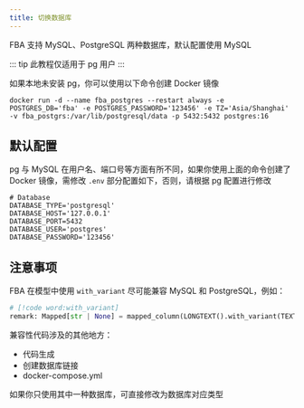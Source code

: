 ```yaml
---
title: 切换数据库
---
```


FBA 支持 MySQL、PostgreSQL 两种数据库，默认配置使用 MySQL

::: tip
此教程仅适用于 pg 用户
:::

如果本地未安装 pg，你可以使用以下命令创建 Docker 镜像

```shell
docker run -d --name fba_postgres --restart always -e POSTGRES_DB='fba' -e POSTGRES_PASSWORD='123456' -e TZ='Asia/Shanghai' -v fba_postgrs:/var/lib/postgresql/data -p 5432:5432 postgres:16
```

## 默认配置

pg 与 MySQL 在用户名、端口号等方面有所不同，如果你使用上面的命令创建了 Docker 镜像，需修改 `.env` 部分配置如下，否则，请根据
pg 配置进行修改

```env
# Database
DATABASE_TYPE='postgresql'
DATABASE_HOST='127.0.0.1'
DATABASE_PORT=5432
DATABASE_USER='postgres'
DATABASE_PASSWORD='123456'
```

## 注意事项

FBA 在模型中使用 `with_variant` 尽可能兼容 MySQL 和 PostgreSQL，例如：

```python
# [!code word:with_variant]
remark: Mapped[str | None] = mapped_column(LONGTEXT().with_variant(TEXT, 'postgresql'))
```

兼容性代码涉及的其他地方：

- 代码生成
- 创建数据库链接
- docker-compose.yml

如果你只使用其中一种数据库，可直接修改为数据库对应类型
